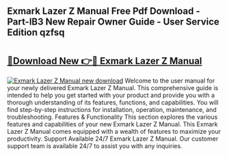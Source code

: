 ## Exmark Lazer Z Manual Free Pdf Download - Part-lB3 New Repair Owner Guide - User Service Edition qzfsq

# <h2><a href="http://bc26304.oget.top/?id=Exmark+Lazer+Z+Manual">🔗Download New 👉🔴 Exmark Lazer Z Manual</a></h2>

[![Exmark Lazer Z Manual new download](https://i.imgur.com/5g1atiW.png)](http://bc26304.oget.top/?id=Exmark+Lazer+Z+Manual)
Welcome to the user manual for your newly delivered Exmark Lazer Z Manual. This comprehensive guide is intended to help you get started with your product and provide you with a thorough understanding of its features, functions, and capabilities. You will find step-by-step instructions for installation, operation, maintenance, and troubleshooting. Features & Functionality This section explores the various features and capabilities of your new Exmark Lazer Z Manual. This Exmark Lazer Z Manual comes equipped with a wealth of features to maximize your productivity. Support Available 24/7 Exmark Lazer Z Manual. Our customer support team is available 24/7 to assist you with any inquiries.
